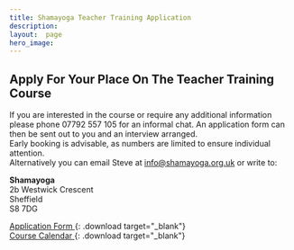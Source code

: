 ```yaml
---
title: Shamayoga Teacher Training Application
description:
layout:  page
hero_image:
---
```


## Apply For Your Place On The Teacher Training Course

If you are interested in the course or require any additional information please phone 07792 557 105 for an informal chat. An application form can then be sent out to you and an interview arranged.<br>Early booking is advisable, as numbers are limited to ensure individual attention.<br>Alternatively you can email Steve at [info@shamayoga.org.uk](mailto:info@shamayoga.org.uk) or write to:

**Shamayoga**<br>2b Westwick Crescent<br>Sheffield<br>S8 7DG

[Application Form ](https://downloads.shamayoga.org.uk/appForm.pdf){: .download target="_blank"}  
[Course Calendar ](https://downloads.shamayoga.org.uk/yogateaching2019calendar.pdf){: .download target="_blank"}
